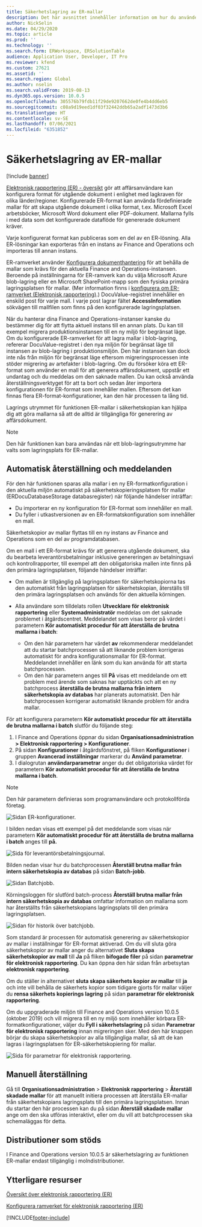 ```yaml
---
title: Säkerhetslagring av ER-mallar
description: Det här avsnittet innehåller information om hur du använder säkerhetslagring för elektroniska rapporter (ER) för återställning av mallar.
author: NickSelin
ms.date: 04/29/2020
ms.topic: article
ms.prod: ''
ms.technology: ''
ms.search.form: ERWorkspace, ERSolutionTable
audience: Application User, Developer, IT Pro
ms.reviewer: kfend
ms.custom: 27621
ms.assetid: ''
ms.search.region: Global
ms.author: nselin
ms.search.validFrom: 2019-08-13
ms.dyn365.ops.version: 10.0.5
ms.openlocfilehash: 305576b79fdb11f29de9207662de0fe4b4dd6eb5
ms.sourcegitcommit: c08a9d19eed1df03f32442ddb65a2adf1473d3b6
ms.translationtype: HT
ms.contentlocale: sv-SE
ms.lasthandoff: 07/06/2021
ms.locfileid: "6351852"
---
```

# <a name="backup-storage-of-er-templates"></a>Säkerhetslagring av ER-mallar

[!include [banner](../includes/banner.md)]

[Elektronisk rapportering (ER) - översikt](general-electronic-reporting.md) gör att affärsanvändare kan konfigurera format för utgående dokument i enlighet med lagkraven för olika länder/regioner. Konfigurerade ER-format kan använda fördefinierade mallar för att skapa utgående dokument i olika format, t.ex. Microsoft Excel arbetsböcker, Microsoft Word dokument eller PDF-dokument. Mallarna fylls i med data som det konfigurerade dataflöde för genererade dokument kräver.

Varje konfigurerat format kan publiceras som en del av en ER-lösning. Alla ER-lösningar kan exporteras från en instans av Finance and Operations och importeras till annan instans.

ER-ramverket använder [Konfigurera dokumenthantering](../../fin-ops/organization-administration/configure-document-management.md) för att behålla de mallar som krävs för den aktuella Finance and Operations-instansen. Beroende på inställningarna för ER-ramverk kan du välja Microsoft Azure blob-lagring eller en Microsoft SharePoint-mapp som den fysiska primära lagringsplatsen för mallar. (Mer information finns i [konfigurera om ER-ramverket (Elektronisk rapportering)](electronic-reporting-er-configure-parameters.md).) DocuValue-registret innehåller en enskild post för varje mall. I varje post lagrar fältet **AccessInformation** sökvägen till mallfilen som finns på den konfigurerade lagringsplatsen.

När du hanterar dina Finance and Operations-instanser kanske du bestämmer dig för att flytta aktuell instans till en annan plats. Du kan till exempel migrera produktionsinstansen till en ny miljö för begränsat läge. Om du konfigurerade ER-ramverket för att lagra mallar i blob-lagring, refererar DocuValue-registret i den nya miljön för begränsat läge till instansen av blob-lagring i produktionsmiljön. Den här instansen kan dock inte nås från miljön för begränsat läge eftersom migreringsprocessen inte stöder migrering av artefakter i blob-lagring. Om du försöker köra ett ER-format som använder en mall för att generera affärsdokument, uppstår ett undantag och du meddelas om den saknade mallen. Du kan också använda återställningsverktyget för att ta bort och sedan åter importera konfigurationen för ER-format som innehåller mallen. Eftersom det kan finnas flera ER-format-konfigurationer, kan den här processen ta lång tid.

Lagrings utrymmet för funktionen ER-mallar i säkerhetskopian kan hjälpa dig att göra mallarna så att de alltid är tillgängliga för generering av affärsdokument.

> [!NOTE]
> Den här funktionen kan bara användas när ett blob-lagringsutrymme har valts som lagringsplats för ER-mallar.

## <a name="automated-recovery-and-notification"></a>Automatisk återställning och meddelanden

För den här funktionen sparas alla mallar i en ny ER-formatkonfiguration i den aktuella miljön automatiskt på säkerhetskopieringsplatsen för mallar (ERDocuDatabaseStorage databasregister) när följande händelser inträffar:

- Du importerar en ny konfiguration för ER-format som innehåller en mall.
- Du fyller i utkastversionen av en ER-formatskonfiguration som innehåller en mall.

Säkerhetskopior av mallar flyttas till en ny instans av Finance and Operations som en del av programdatabasen.

Om en mall i ett ER-format krävs för att generera utgående dokument, ska du bearbeta leverantörsbetalningar inklusive genereringen av betalningsavi och kontrollrapporter, till exempel att den obligatoriska mallen inte finns på den primära lagringsplatsen, följande händelser inträffar:

- Om mallen är tillgänglig på lagringsplatsen för säkerhetskopiorna tas den automatiskt från lagringsplatsen för säkerhetskopian, återställs till den primära lagringsplatsen och används för den aktuella körningen.
- Alla användare som tilldelats rollen **Utvecklare för elektronisk rapportering** eller **Systemadministratör** meddelas om det saknade problemet i åtgärdscentret. Meddelandet som visas beror på värdet i parametern **Kör automatiskt procedur för att återställa de brutna mallarna i batch**:

    - Om den här parametern har värdet **av** rekommenderar meddelandet att du startar batchprocessen så att liknande problem korrigeras automatiskt för andra konfigurationsmallar för ER-format. Meddelandet innehåller en länk som du kan använda för att starta batchprocessen.
    - Om den här parametern anges till **På** visas ett meddelande om ett problem med ärende som saknas har upptäckts och att en ny batchprocess **återställa de brutna mallarna från intern säkerhetskopia av databas** har planerats automatiskt. Den här batchprocessen korrigerar automatiskt liknande problem för andra mallar.

För att konfigurera parametern **Kör automatiskt procedur för att återställa de brutna mallarna i batch** slutför du följande steg:

1. I Finance and Operations öppnar du sidan **Organisationsadministration \> Elektronisk rapportering \> Konfigurationer**.
2. På sidan **Konfigurationer** i åtgärdsfönstret, på fliken **Konfigurationer** i gruppen **Avancerad inställningar** markerar du **Använd parametrar**.
3. I dialogrutan **användarparametrar** anger du det obligatoriska värdet för parametern **Kör automatiskt procedur för att återställa de brutna mallarna i batch**.

> [!NOTE]
> Den här parametern definieras som programanvändare och protokollförda företag.

![Sidan ER-konfigurationer.](./media/GER-BackupTemplates-1.png)

I bilden nedan visas ett exempel på det meddelande som visas när parametern **Kör automatiskt procedur för att återställa de brutna mallarna i batch** anges till **på.**

![Sida för leverantörsbetalningsjournal.](./media/GER-BackupTemplates-2.png)

Bilden nedan visar hur du batchprocessen **Återställ brutna mallar från intern säkerhetskopia av databas** på sidan **Batch-jobb**.

![Sidan Batchjobb.](./media/GER-BackupTemplates-3.png)

Körningsloggen för slutförd batch-process **Återställ brutna mallar från intern säkerhetskopia av databas** omfattar information om mallarna som har återställts från säkerhetskopians lagringsplats till den primära lagringsplatsen.

![Sidan för historik över batchjobb.](./media/GER-BackupTemplates-4.png)

Som standard är processen för automatisk generering av säkerhetskopior av mallar i inställningar för ER-format aktiverad. Om du vill sluta göra säkerhetskopior av mallar anger du alternativet **Sluta skapa säkerhetskopior av mall** till **Ja** på fliken **bifogade filer** på sidan **parametrar för elektronisk rapportering**. Du kan öppna den här sidan från arbetsytan **elektronisk rapportering**.

Om du ställer in alternativet **sluta skapa säkerhets kopior av mallar** till **ja** och inte vill behålla de säkerhets kopior som tidigare gjorts för mallar väljer du **rensa säkerhets kopierings lagring** på sidan **parametrar för elektronisk rapportering**.

Om du uppgraderade miljön till Finance and Operations version 10.0.5 (oktober 2019) och vill migrera till en ny miljö som innehåller körbara ER-formatkonfigurationer, väljer du **Fyll i säkerhetslagring** på sidan **Parametrar för elektronisk rapportering** innan migreringen sker. Med den här knappen börjar du skapa säkerhetskopior av alla tillgängliga mallar, så att de kan lagras i lagringsplatsen för ER-säkerhetskopiering för mallar.

![Sida för parametrar för elektronisk rapportering.](./media/GER-BackupTemplates-5.png)

## <a name="manual-recovery"></a>Manuell återställning

Gå till **Organisationsadministration** \> **Elektronisk rapportering** \> **Återställ skadade mallar** för att manuellt initiera processen att återställa ER-mallar från säkerhetskopians lagringsplats till den primära lagringsplatsen. Innan du startar den här processen kan du på sidan **Återställ skadade mallar** ange om den ska utföras interaktivt, eller om du vill att batchprocessen ska schemaläggas för detta.

## <a name="supported-deployments"></a>Distributioner som stöds

I Finance and Operations version 10.0.5 är säkerhetslagring av funktionen ER-mallar endast tillgänglig i molndistributioner.

## <a name="additional-resources"></a>Ytterligare resurser

[Översikt över elektronisk rapportering (ER)](general-electronic-reporting.md)

[Konfigurera ramverket för elektronisk rapportering (ER)](electronic-reporting-er-configure-parameters.md)


[!INCLUDE[footer-include](../../../includes/footer-banner.md)]